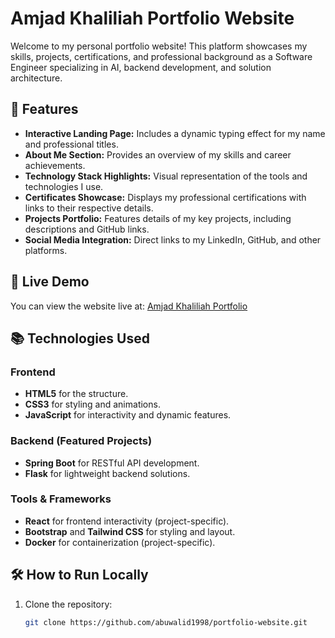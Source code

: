 # Amjad Khaliliah Portfolio Website

Welcome to my personal portfolio website! This platform showcases my skills, projects, certifications, and professional background as a Software Engineer specializing in AI, backend development, and solution architecture.

## 🌟 Features

- **Interactive Landing Page:** Includes a dynamic typing effect for my name and professional titles.
- **About Me Section:** Provides an overview of my skills and career achievements.
- **Technology Stack Highlights:** Visual representation of the tools and technologies I use.
- **Certificates Showcase:** Displays my professional certifications with links to their respective details.
- **Projects Portfolio:** Features details of my key projects, including descriptions and GitHub links.
- **Social Media Integration:** Direct links to my LinkedIn, GitHub, and other platforms.

## 🚀 Live Demo

You can view the website live at: [Amjad Khaliliah Portfolio](https://github.com/abuwalid1998)

## 📚 Technologies Used

### Frontend
- **HTML5** for the structure.
- **CSS3** for styling and animations.
- **JavaScript** for interactivity and dynamic features.

### Backend (Featured Projects)
- **Spring Boot** for RESTful API development.
- **Flask** for lightweight backend solutions.

### Tools & Frameworks
- **React** for frontend interactivity (project-specific).
- **Bootstrap** and **Tailwind CSS** for styling and layout.
- **Docker** for containerization (project-specific).

## 🛠 How to Run Locally

1. Clone the repository:
   ```bash
   git clone https://github.com/abuwalid1998/portfolio-website.git
